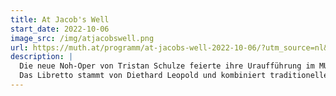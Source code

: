 ```yaml
---
title: At Jacob's Well
start_date: 2022-10-06
image_src: /img/atjacobswell.png
url: https://muth.at/programm/at-jacobs-well-2022-10-06/?utm_source=nl&utm_medium=link&utm_campaign=kw37
description: |
  Die neue Noh-Oper von Tristan Schulze feierte ihre Uraufführung im MUTH. 
  Das Libretto stammt von Diethard Leopold und kombiniert traditionelle Noh-Elemente mit zeitgenössischem Musiktheater.
---
```

